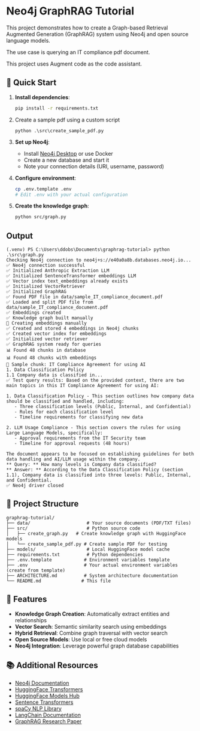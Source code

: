 # Neo4j GraphRAG Tutorial

This project demonstrates how to create a Graph-based Retrieval Augmented Generation (GraphRAG) system using Neo4j and open source language models.

The use case is querying an IT compliance pdf document.

This project uses Augment code as the code assistant. 

## 🚀 Quick Start

1. **Install dependencies**:
   ```bash
   pip install -r requirements.txt
   ```
2. Create a sample pdf using a custom script

   ```
   python .\src\create_sample_pdf.py
   ```

3. **Set up Neo4j**:
   - Install [Neo4j Desktop](https://neo4j.com/download/) or use Docker
   - Create a new database and start it
   - Note your connection details (URI, username, password)

4. **Configure environment**:
   ```bash
   cp .env.template .env
   # Edit .env with your actual configuration
   ```

7. **Create the knowledge graph**:
   ```bash
   python src/graph.py
   ```

## Output

```
(.venv) PS C:\Users\ddobs\Documents\graphrag-tutorial> python .\src\graph.py
Checking Neo4j connection to neo4j+s://e40a0a8b.databases.neo4j.io...
✅ Neo4j connection successful
✅ Initialized Anthropic Extraction LLM
✅ Initialized SentenceTransformer embeddings LLM
✅ Vector index text_embeddings already exists
✅ Initialized VectorRetriever
✅ Initialized GraphRAG
✅ Found PDF file in data/sample_IT_compliance_document.pdf
✅ Loaded and split PDF file from data/sample_IT_compliance_document.pdf
✅ Embeddings created
✅ Knowledge graph built manually
🔄 Creating embeddings manually
✅ Created and stored 4 embeddings in Neo4j chunks
✅ Created vector index for embeddings
✅ Initialized vector retriever
✅ GraphRAG system ready for queries
📊 Found 48 chunks in database
📊 Found 48 chunks with embeddings
📄 Sample chunk: IT Compliance Agreement for using AI
1. Data Classification Policy
1.1 Company data is classified in...
✅ Test query results: Based on the provided context, there are two main topics in this IT Compliance Agreement for using AI:

1. Data Classification Policy - This section outlines how company data should be classified and handled, including:
   - Three classification levels (Public, Internal, and Confidential)
   - Rules for each classification level
   - Timeline requirements for classifying new data

2. LLM Usage Compliance - This section covers the rules for using Large Language Models, specifically:  
   - Approval requirements from the IT Security team
   - Timeline for approval requests (48 hours)

The document appears to be focused on establishing guidelines for both data handling and AI/LLM usage within the company.
** Query: ** How many levels is Company data classified?
** Answer: ** According to the Data Classification Policy (section 1.1), Company data is classified into three levels: Public, Internal, and Confidential.
✅ Neo4j driver closed
```


## 📁 Project Structure

```
graphrag-tutorial/
├── data/                     # Your source documents (PDF/TXT files)
├── src/                      # Python source code
│   ├── create_graph.py   # Create knowledge graph with HuggingFace models
│   └── create_sample_pdf.py # Create sample PDF for testing
├── models/                   # Local HuggingFace model cache
├── requirements.txt          # Python dependencies
├── .env.template            # Environment variables template
├── .env                     # Your actual environment variables (create from template)
├── ARCHITECTURE.md          # System architecture documentation
└── README.md               # This file
```

## 🎯 Features

- **Knowledge Graph Creation**: Automatically extract entities and relationships
- **Vector Search**: Semantic similarity search using embeddings
- **Hybrid Retrieval**: Combine graph traversal with vector search
- **Open Source Models**: Use local or free cloud models
- **Neo4j Integration**: Leverage powerful graph database capabilities


## 📚 Additional Resources

- [Neo4j Documentation](https://neo4j.com/docs/)
- [HuggingFace Transformers](https://huggingface.co/docs/transformers/index)
- [HuggingFace Models Hub](https://huggingface.co/models)
- [Sentence Transformers](https://www.sbert.net/)
- [spaCy NLP Library](https://spacy.io/)
- [LangChain Documentation](https://python.langchain.com/)
- [GraphRAG Research Paper](https://arxiv.org/abs/2404.16130)

